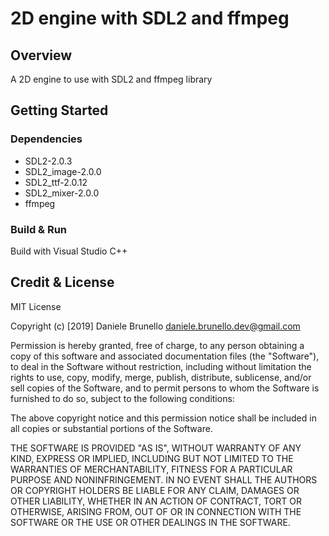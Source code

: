 # 2D engine with SDL2 and ffmpeg

## Overview

A 2D engine to use with SDL2 and ffmpeg library

## Getting Started

### Dependencies

- SDL2-2.0.3
- SDL2_image-2.0.0
- SDL2_ttf-2.0.12
- SDL2_mixer-2.0.0
- ffmpeg

### Build & Run

Build with Visual Studio C++


## Credit & License 

MIT License

Copyright (c) [2019] Daniele Brunello daniele.brunello.dev@gmail.com

Permission is hereby granted, free of charge, to any person obtaining a copy
of this software and associated documentation files (the "Software"), to deal
in the Software without restriction, including without limitation the rights
to use, copy, modify, merge, publish, distribute, sublicense, and/or sell
copies of the Software, and to permit persons to whom the Software is
furnished to do so, subject to the following conditions:

The above copyright notice and this permission notice shall be included in all
copies or substantial portions of the Software.

THE SOFTWARE IS PROVIDED "AS IS", WITHOUT WARRANTY OF ANY KIND, EXPRESS OR
IMPLIED, INCLUDING BUT NOT LIMITED TO THE WARRANTIES OF MERCHANTABILITY,
FITNESS FOR A PARTICULAR PURPOSE AND NONINFRINGEMENT. IN NO EVENT SHALL THE
AUTHORS OR COPYRIGHT HOLDERS BE LIABLE FOR ANY CLAIM, DAMAGES OR OTHER
LIABILITY, WHETHER IN AN ACTION OF CONTRACT, TORT OR OTHERWISE, ARISING FROM,
OUT OF OR IN CONNECTION WITH THE SOFTWARE OR THE USE OR OTHER DEALINGS IN THE
SOFTWARE.



